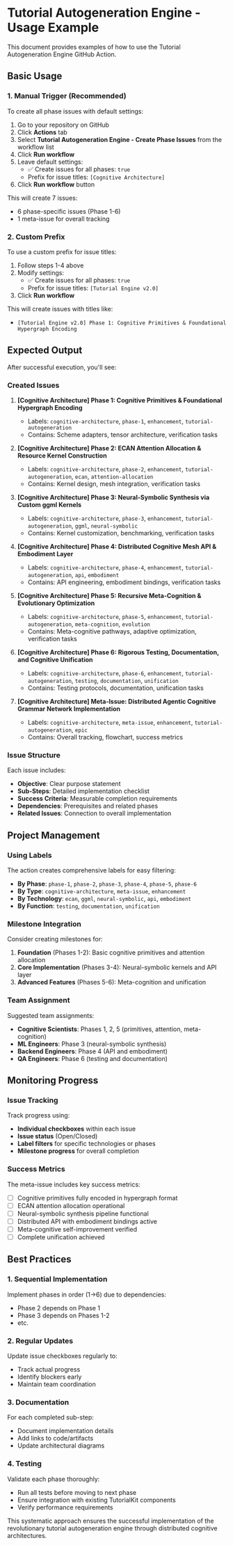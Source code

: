 # Tutorial Autogeneration Engine - Usage Example

This document provides examples of how to use the Tutorial Autogeneration Engine GitHub Action.

## Basic Usage

### 1. Manual Trigger (Recommended)

To create all phase issues with default settings:

1. Go to your repository on GitHub
2. Click **Actions** tab
3. Select **Tutorial Autogeneration Engine - Create Phase Issues** from the workflow list
4. Click **Run workflow**
5. Leave default settings:
   - ✅ Create issues for all phases: `true`
   - Prefix for issue titles: `[Cognitive Architecture]`
6. Click **Run workflow** button

This will create 7 issues:
- 6 phase-specific issues (Phase 1-6)
- 1 meta-issue for overall tracking

### 2. Custom Prefix

To use a custom prefix for issue titles:

1. Follow steps 1-4 above
2. Modify settings:
   - ✅ Create issues for all phases: `true`  
   - Prefix for issue titles: `[Tutorial Engine v2.0]`
3. Click **Run workflow**

This will create issues with titles like:
- `[Tutorial Engine v2.0] Phase 1: Cognitive Primitives & Foundational Hypergraph Encoding`

## Expected Output

After successful execution, you'll see:

### Created Issues

1. **[Cognitive Architecture] Phase 1: Cognitive Primitives & Foundational Hypergraph Encoding**
   - Labels: `cognitive-architecture`, `phase-1`, `enhancement`, `tutorial-autogeneration`
   - Contains: Scheme adapters, tensor architecture, verification tasks

2. **[Cognitive Architecture] Phase 2: ECAN Attention Allocation & Resource Kernel Construction**
   - Labels: `cognitive-architecture`, `phase-2`, `enhancement`, `tutorial-autogeneration`, `ecan`, `attention-allocation`
   - Contains: Kernel design, mesh integration, verification tasks

3. **[Cognitive Architecture] Phase 3: Neural-Symbolic Synthesis via Custom ggml Kernels**
   - Labels: `cognitive-architecture`, `phase-3`, `enhancement`, `tutorial-autogeneration`, `ggml`, `neural-symbolic`
   - Contains: Kernel customization, benchmarking, verification tasks

4. **[Cognitive Architecture] Phase 4: Distributed Cognitive Mesh API & Embodiment Layer**
   - Labels: `cognitive-architecture`, `phase-4`, `enhancement`, `tutorial-autogeneration`, `api`, `embodiment`
   - Contains: API engineering, embodiment bindings, verification tasks

5. **[Cognitive Architecture] Phase 5: Recursive Meta-Cognition & Evolutionary Optimization**
   - Labels: `cognitive-architecture`, `phase-5`, `enhancement`, `tutorial-autogeneration`, `meta-cognition`, `evolution`
   - Contains: Meta-cognitive pathways, adaptive optimization, verification tasks

6. **[Cognitive Architecture] Phase 6: Rigorous Testing, Documentation, and Cognitive Unification**
   - Labels: `cognitive-architecture`, `phase-6`, `enhancement`, `tutorial-autogeneration`, `testing`, `documentation`, `unification`
   - Contains: Testing protocols, documentation, unification tasks

7. **[Cognitive Architecture] Meta-Issue: Distributed Agentic Cognitive Grammar Network Implementation**
   - Labels: `cognitive-architecture`, `meta-issue`, `enhancement`, `tutorial-autogeneration`, `epic`
   - Contains: Overall tracking, flowchart, success metrics

### Issue Structure

Each issue includes:

- **Objective**: Clear purpose statement
- **Sub-Steps**: Detailed implementation checklist
- **Success Criteria**: Measurable completion requirements  
- **Dependencies**: Prerequisites and related phases
- **Related Issues**: Connection to overall implementation

## Project Management

### Using Labels

The action creates comprehensive labels for easy filtering:

- **By Phase**: `phase-1`, `phase-2`, `phase-3`, `phase-4`, `phase-5`, `phase-6`
- **By Type**: `cognitive-architecture`, `meta-issue`, `enhancement`
- **By Technology**: `ecan`, `ggml`, `neural-symbolic`, `api`, `embodiment`
- **By Function**: `testing`, `documentation`, `unification`

### Milestone Integration

Consider creating milestones for:

1. **Foundation** (Phases 1-2): Basic cognitive primitives and attention allocation
2. **Core Implementation** (Phases 3-4): Neural-symbolic kernels and API layer
3. **Advanced Features** (Phases 5-6): Meta-cognition and unification

### Team Assignment

Suggested team assignments:

- **Cognitive Scientists**: Phases 1, 2, 5 (primitives, attention, meta-cognition)
- **ML Engineers**: Phase 3 (neural-symbolic synthesis)
- **Backend Engineers**: Phase 4 (API and embodiment)
- **QA Engineers**: Phase 6 (testing and documentation)

## Monitoring Progress

### Issue Tracking

Track progress using:

- **Individual checkboxes** within each issue
- **Issue status** (Open/Closed)
- **Label filters** for specific technologies or phases
- **Milestone progress** for overall completion

### Success Metrics

The meta-issue includes key success metrics:

- [ ] Cognitive primitives fully encoded in hypergraph format
- [ ] ECAN attention allocation operational  
- [ ] Neural-symbolic synthesis pipeline functional
- [ ] Distributed API with embodiment bindings active
- [ ] Meta-cognitive self-improvement verified
- [ ] Complete unification achieved

## Best Practices

### 1. Sequential Implementation

Implement phases in order (1→6) due to dependencies:
- Phase 2 depends on Phase 1
- Phase 3 depends on Phases 1-2
- etc.

### 2. Regular Updates

Update issue checkboxes regularly to:
- Track actual progress
- Identify blockers early
- Maintain team coordination

### 3. Documentation

For each completed sub-step:
- Document implementation details
- Add links to code/artifacts
- Update architectural diagrams

### 4. Testing

Validate each phase thoroughly:
- Run all tests before moving to next phase
- Ensure integration with existing TutorialKit components
- Verify performance requirements

This systematic approach ensures the successful implementation of the revolutionary tutorial autogeneration engine through distributed cognitive architectures.